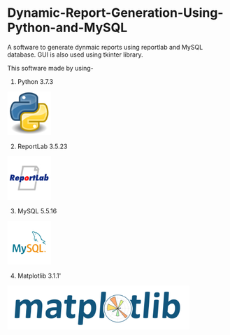 # Dynamic-Report-Generation-Using-Python-and-MySQL
A software to generate dynmaic reports using reportlab and MySQL database. GUI is also used using tkinter library. 

This software made by using-

1. Python 3.7.3
<img src='Images/python.png' height=100>



2. ReportLab 3.5.23
<img src='Images/reportlab.png' height=100>





3. MySQL 5.5.16
<img src='Images/mysql.png' height=100>





4. Matplotlib 3.1.1'
<img src='Images/matplotlib.png' height=100>
